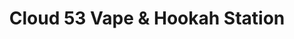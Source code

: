 ---
title: "Cloud 53 Vape & Hookah Station"
url: /winder/cloud-53-vape-and-hookah-station/
shop: e-cigarette
---